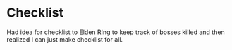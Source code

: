 # Checklist
Had idea for checklist to Elden RIng to keep track of bosses killed and then realized I can just make checklist for all.
